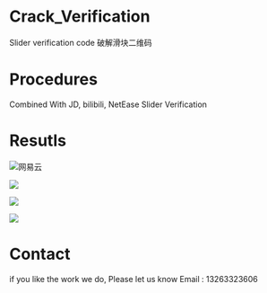 # Crack_Verification
Slider verification code 破解滑块二维码

# Procedures
Combined With JD, bilibili, NetEase Slider Verification

# Resutls

![网易云](http://wiki.kailanghuang.club/images/6eaefc62-c2a5-4f49-484c-a4c35b3ca4db.gif)

![](	https://qcloudtest-1253784566.cos.ap-guangzhou.myqcloud.com/BliBli_online-video-cutter.com.gif)

![](	https://qcloudtest-1253784566.cos.ap-guangzhou.myqcloud.com/JD_online-video-cutter.com.gif)

![](	https://qcloudtest-1253784566.cos.ap-guangzhou.myqcloud.com/Net_online-video-cutter.com%20(1).gif)


# Contact
 if you like the work we do, Please let us know
 Email : 13263323606
